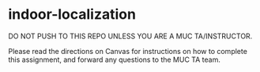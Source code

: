 # indoor-localization

DO NOT PUSH TO THIS REPO UNLESS YOU ARE A MUC TA/INSTRUCTOR.

Please read the directions on Canvas for instructions on how to complete this assignment, and forward any questions to the MUC TA team.
